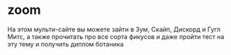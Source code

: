 # zoom
На этом мульти-сайте вы можете зайти в Зум, Скайп, Дискорд и Гугл Митс, а также прочитать про все сорта фикусов и даже пройти тест на эту тему и получить диплом ботаника
